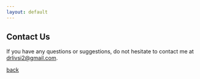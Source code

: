 ```yaml
---
layout: default
---
```


## Contact Us

If you have any questions or suggestions, do not hesitate to contact me at drlivsi2@gmail.com.

[back](./)